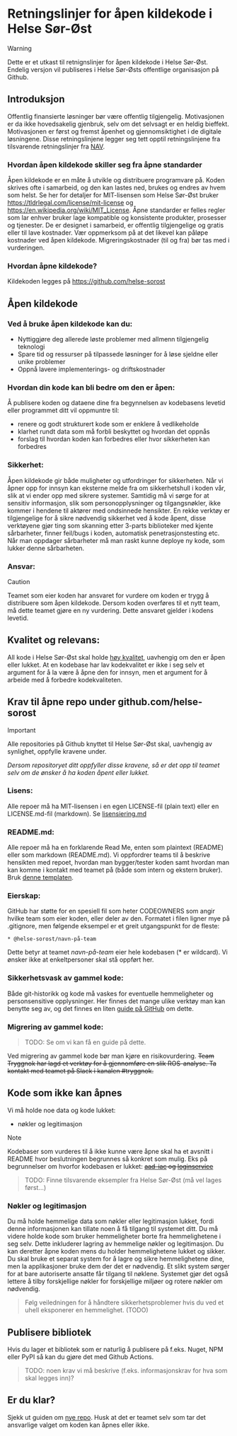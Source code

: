 # Retningslinjer for åpen kildekode i Helse Sør-Øst

> [!WARNING]
> Dette er et utkast til retnignslinjer for åpen kildekode i Helse Sør-Øst. Endelig versjon vil publiseres i Helse Sør-Østs offentlige organisasjon på Github.

## Introduksjon

Offentlig finansierte løsninger bør være offentlig tilgjengelig. Motivasjonen er da ikke hovedsakelig gjenbruk, selv om det selvsagt er en heldig bieffekt. Motivasjonen er først og fremst åpenhet og gjennomsiktighet i de digitale løsningene. Disse retningslinjene legger seg tett opptil retningslinjene fra tilsvarende retningslinjer fra [NAV](https://github.com/navikt/offentlig).

### Hvordan åpen kildekode skiller seg fra åpne standarder

Åpen kildekode er en måte å utvikle og distribuere programvare på. Koden skrives ofte i samarbeid, og den kan lastes ned, brukes og endres av hvem som helst. Se her for detaljer for MIT-lisensen som Helse Sør-Øst bruker https://tldrlegal.com/license/mit-license og https://en.wikipedia.org/wiki/MIT_License.
Åpne standarder er felles regler som lar enhver bruker lage kompatible og konsistente produkter, prosesser og tjenester. De er designet i samarbeid, er offentlig tilgjengelige og gratis eller til lave kostnader. Vær oppmerksom på at det likevel kan påløpe kostnader ved åpen kildekode. Migreringskostnader (til og fra) bør tas med i vurderingen.

### Hvordan åpne kildekode?

Kildekoden legges på https://github.com/helse-sorost

## Åpen kildekode

### Ved å bruke åpen kildekode kan du:

- Nyttiggjøre deg allerede løste problemer med allmenn tilgjengelig teknologi
- Spare tid og ressurser på tilpassede løsninger for å løse sjeldne eller unike problemer
- Oppnå lavere implementerings- og driftskostnader

### Hvordan din kode kan bli bedre om den er åpen:

Å publisere koden og dataene dine fra begynnelsen av kodebasens levetid eller programmet ditt vil oppmuntre til:

- renere og godt strukturert kode som er enklere å vedlikeholde
- klarhet rundt data som må forbli beskyttet og hvordan det oppnås
- forslag til hvordan koden kan forbedres eller hvor sikkerheten kan forbedres

### Sikkerhet:

Åpen kildekode gir både muligheter og utfordringer for sikkerheten. Når vi åpner opp for innsyn kan eksterne melde fra om sikkerhetshull i koden vår, slik at vi ender opp med sikrere systemer. Samtidig må vi sørge for at sensitiv informasjon, slik som personopplysninger og tilgangsnøkler, ikke kommer i hendene til aktører med ondsinnede hensikter. En rekke verktøy er tilgjengelige for å sikre nødvendig sikkerhet ved å kode åpent, disse verktøyene gjør ting som skanning etter 3-parts biblioteker med kjente sårbarheter, finner feil/bugs i koden, automatisk penetrasjonstesting etc. Når man oppdager sårbarheter må man raskt kunne deploye ny kode, som lukker denne sårbarheten.

### Ansvar:

> [!CAUTION]
> Teamet som eier koden har ansvaret for vurdere om koden er trygg å distribuere som åpen kildekode. Dersom koden overføres til et nytt team, må dette teamet gjøre en ny vurdering. Dette ansvaret gjelder i kodens levetid.

## Kvalitet og relevans:

All kode i Helse Sør-Øst skal holde [høy kvalitet](guider/kodekvalitet.md), uavhengig om den er åpen eller lukket. At en kodebase har lav kodekvalitet er ikke i seg selv et argument for å la være å åpne den for innsyn, men et argument for å arbeide med å forbedre kodekvaliteten.

## Krav til åpne repo under github.com/helse-sorost

> [!IMPORTANT]
> Alle repositories på Github knyttet til Helse Sør-Øst skal, uavhengig av synlighet, oppfylle kravene under.

_Dersom repositoryet ditt oppfyller disse kravene, så er det opp til teamet selv om de ønsker å ha koden åpent eller lukket._

### Lisens:

Alle repoer må ha MIT-lisensen i en egen LICENSE-fil (plain text) eller en LICENSE.md-fil (markdown). Se [lisensiering.md](LISENSIERING.md)

### README.md:

Alle repoer må ha en forklarende Read Me, enten som plaintext (README) eller som markdown (README.md). Vi oppfordrer teams til å beskrive hensikten med repoet, hvordan man bygger/tester koden samt hvordan man kan komme i kontakt med teamet på (både som intern og ekstern bruker). Bruk [denne templaten](README.template.md).

### Eierskap:

GitHub har støtte for en spesiell fil som heter CODEOWNERS som angir hvilke team som eier koden, eller deler av den. Formatet i filen ligner mye på .gitignore, men følgende eksempel er et greit utgangspunkt for de fleste:

```
* @helse-sorost/navn-på-team
```

Dette betyr at teamet _navn-på-team_ eier hele kodebasen (\* er wildcard). Vi ønsker ikke at enkeltpersoner skal stå oppført her.

### Sikkerhetsvask av gammel kode:

Både git-historikk og kode må vaskes for eventuelle hemmeligheter og personsensitive opplysninger. Her finnes det mange ulike verktøy man kan benytte seg av, og det finnes en liten [guide på GitHub](https://docs.github.com/en/authentication/keeping-your-account-and-data-secure/removing-sensitive-data-from-a-repository) om dette.

### Migrering av gammel kode:

> TODO: Se om vi kan få en guide på dette.

Ved migrering av gammel kode bør man kjøre en risikovurdering. ~~Team Tryggnok har lagd et verktøy for å gjennomføre en slik ROS-analyse. Ta kontakt med teamet på Slack i kanalen #tryggnok.~~

## Kode som ikke kan åpnes

Vi må holde noe data og kode lukket:

- nøkler og legitimasjon

> [!NOTE]
> Kodebaser som vurderes til å ikke kunne være åpne skal ha et avsnitt i README hvor beslutningen begrunnes så konkret som mulig.
> Eks på begrunnelser om hvorfor kodebasen er lukket: ~~[aad-iac](https://github.com/navikt/aad-iac) og [loginservice](https://github.com/navikt/loginservice)~~

> TODO: Finne tilsvarende eksempler fra Helse Sør-Øst (må vel lages først...)

### Nøkler og legitimasjon

Du må holde hemmelige data som nøkler eller legitimasjon lukket, fordi denne informasjonen kan tillate noen å få tilgang til systemet ditt. Du må videre holde kode som bruker hemmeligheter borte fra hemmelighetene i seg selv. Dette inkluderer lagring av hemmelige nøkler og legitimasjon. Du kan deretter åpne koden mens du holder hemmelighetene lukket og sikker. Du skal bruke et separat system for å lagre og sikre hemmelighetene dine, men la applikasjoner bruke dem der det er nødvendig. Et slikt system sørger for at bare autoriserte ansatte får tilgang til nøklene. Systemet gjør det også lettere å tilby forskjellige nøkler for forskjellige miljøer og rotere nøkler om nødvendig.

> Følg veiledningen for å håndtere sikkerhetsproblemer hvis du ved et uhell eksponerer en hemmelighet. (TODO)

## Publisere bibliotek

Hvis du lager et bibliotek som er naturlig å publisere på f.eks. Nuget, NPM eller PyPI så kan du gjøre det med Github Actions.

> TODO: noen krav vi må beskrive (f.eks. informasjonskrav for hva som skal legges inn)?

## Er du klar?

Sjekk ut guiden om [nye repo](guider/nye-repo.md). Husk at det er teamet selv som tar det ansvarlige valget om koden kan åpnes eller ikke.
